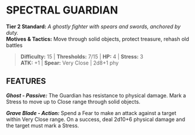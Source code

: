 # SPECTRAL GUARDIAN

**Tier 2 Standard:** *A ghostly fighter with spears and swords, anchored by duty.*  
**Motives & Tactics:** Move through solid objects, protect treasure, rehash old battles

> **Difficulty:** 15 | **Thresholds:** 7/15 | **HP:** 4 | **Stress:** 3  
> **ATK:** +1 | **Spear:** Very Close | 2d8+1 phy  

## FEATURES

***Ghost - Passive:*** The Guardian has resistance to physical damage. Mark a Stress to move up to Close range through solid objects.

***Grave Blade - Action:*** Spend a Fear to make an attack against a target within Very Close range. On a success, deal 2d10+6 physical damage and the target must mark a Stress.
